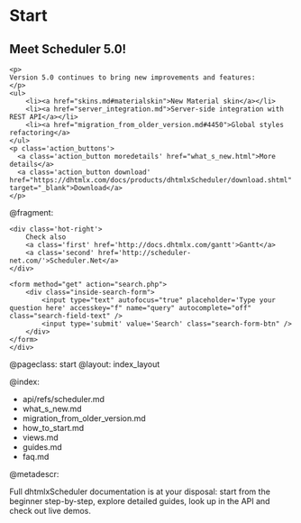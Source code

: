 Start
=====
<div class="newsblock">
    <h2>Meet Scheduler 5.0!</h2>
    
    <p>
    Version 5.0 continues to bring new improvements and features:
    </p>
    <ul>
        <li><a href="skins.md#materialskin">New Material skin</a></li>
        <li><a href="server_integration.md">Server-side integration with REST API</a></li>
        <li><a href="migration_from_older_version.md#4450">Global styles refactoring</a> 
    </ul>
    <p class='action_buttons'>
      <a class='action_button moredetails' href="what_s_new.html">More details</a>
      <a class='action_button download' href="https://dhtmlx.com/docs/products/dhtmlxScheduler/download.shtml" target="_blank">Download</a>
    </p>
</div>

<div class='hands'></div>
<div class='tablet'></div>

@fragment: <div class='hot-news'>
	<div class='inside-hot'>
    
    <div class='hot-right'>
    	Check also
    	<a class='first' href='http://docs.dhtmlx.com/gantt'>Gantt</a>
    	<a class='second' href='http://scheduler-net.com/'>Scheduler.Net</a>
	</div>
    
    <form method="get" action="search.php">
        <div class="inside-search-form">
            <input type="text" autofocus="true" placeholder='Type your question here' accesskey="f" name="query" autocomplete="off" class="search-field-text" />
            <input type='submit' value='Search' class="search-form-btn" />
        </div>
    </form>
    </div>
</div>



@pageclass: start
@layout: index_layout

@index:
- api/refs/scheduler.md
- what_s_new.md
- migration_from_older_version.md
- how_to_start.md
- views.md
- guides.md
- faq.md


@metadescr:

Full dhtmlxScheduler documentation is at your disposal: start from the beginner step-by-step, explore detailed guides, look up in the API and check out live demos.
